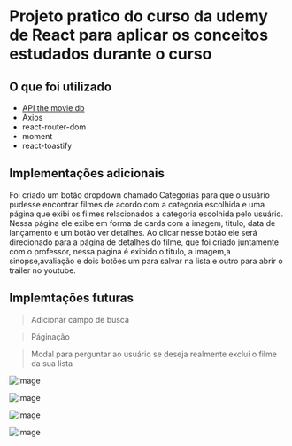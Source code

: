 # Projeto pratico do curso da udemy de React para aplicar os conceitos estudados durante o curso

## O que foi utilizado

- [API the movie db](https://developer.themoviedb.org/docs/getting-started)
- Axios
- react-router-dom
- moment
- react-toastify

## Implementações adicionais

Foi criado um botão dropdown chamado Categorias para que o usuário pudesse encontrar filmes de acordo com a categoria escolhida e uma página que exibi os filmes relacionados a categoria escolhida pelo usuário. Nessa página ele exibe em forma de cards com a imagem, titulo, data de lançamento e um botão ver detalhes. Ao clicar nesse botão ele será direcionado para a página de detalhes do filme, que foi criado juntamente com o professor, nessa página é exibido o titulo, a imagem,a sinopse,avaliação e dois botões um para salvar na lista e outro para abrir o trailer no youtube.

## Implemtações futuras

> Adicionar campo de busca

> Páginação

> Modal para perguntar ao usuário se deseja realmente exclui o filme da sua lista

![image](https://github.com/Liliane97/projeto-pratico-react/assets/62839968/222a0a9e-c545-4226-bb95-64d6984ddf15)


![image](https://github.com/Liliane97/projeto-pratico-react/assets/62839968/98344794-861d-4158-9767-9bbdccf02df9)

![image](https://github.com/Liliane97/projeto-pratico-react/assets/62839968/8ffbd6d8-9cfa-4514-89d6-8307c333b400)

![image](https://github.com/Liliane97/projeto-pratico-react/assets/62839968/45638f02-0e2a-4328-adcb-c289425669a5)


